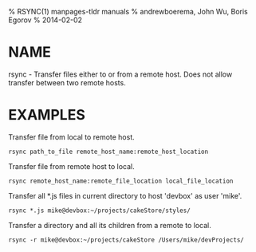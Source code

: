 % RSYNC(1) manpages-tldr manuals
% andrewboerema, John Wu, Boris Egorov
% 2014-02-02

# NAME

rsync - Transfer files either to or from a remote host.  Does not allow
transfer between two remote hosts.

# EXAMPLES

Transfer file from local to remote host.

    rsync path_to_file remote_host_name:remote_host_location

Transfer file from remote host to local.

    rsync remote_host_name:remote_file_location local_file_location

Transfer all \*.js files in current directory to host 'devbox' as user 'mike'.

    rsync *.js mike@devbox:~/projects/cakeStore/styles/

Transfer a directory and all its children from a remote to local.

    rsync -r mike@devbox:~/projects/cakeStore /Users/mike/devProjects/
